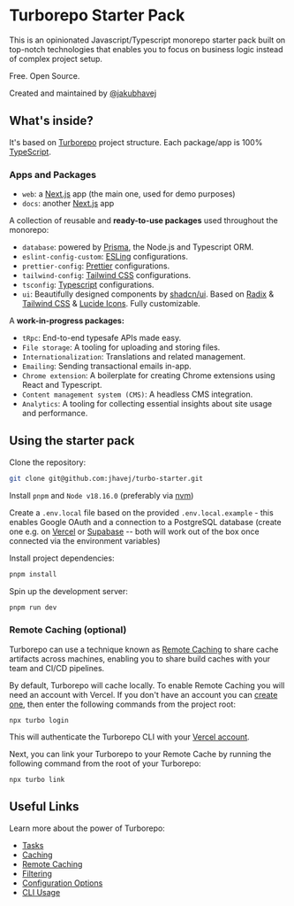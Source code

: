 # Turborepo Starter Pack

This is an opinionated Javascript/Typescript monorepo starter pack built on top-notch technologies that enables you to
focus on business logic instead of complex project setup.

Free. Open Source.

Created and maintained by [@jakubhavej](https://twitter.com/jakubhavej)

## What's inside?

It's based on [Turborepo](https://turbo.build/) project structure. Each package/app is 100% [TypeScript](https://www.typescriptlang.org/).

### Apps and Packages

- `web`: a [Next.js](https://nextjs.org/) app (the main one, used for demo purposes)
- `docs`: another [Next.js](https://nextjs.org/) app

A collection of reusable and **ready-to-use packages** used throughout the monorepo:

- `database`: powered by [Prisma](https://www.prisma.io/), the Node.js and Typescript ORM.
- `eslint-config-custom`: [ESLing](https://eslint.org/) configurations.
- `prettier-config`: [Prettier](https://prettier.io/) configurations.
- `tailwind-config`: [Tailwind CSS](https://tailwindcss.com/) configurations.
- `tsconfig`: [Typescript](https://www.typescriptlang.org/) configurations.
- `ui`: Beautifully designed components by [shadcn/ui](https://ui.shadcn.com/). Based on [Radix](https://www.radix-ui.com/) & [Tailwind CSS](https://tailwindcss.com/) & [Lucide Icons](https://lucide.dev/). Fully customizable.

A **work-in-progress packages:**

- `tRpc`: End-to-end typesafe APIs made easy.
- `File storage`: A tooling for uploading and storing files.
- `Internationalization`: Translations and related management.
- `Emailing`: Sending transactional emails in-app.
- `Chrome extension`: A boilerplate for creating Chrome extensions using React and Typescript.
- `Content management system (CMS)`: A headless CMS integration.
- `Analytics`: A tooling for collecting essential insights about site usage and performance.

## Using the starter pack

Clone the repository:

```sh
git clone git@github.com:jhavej/turbo-starter.git
```

Install `pnpm` and `Node v18.16.0` (preferably via [nvm](https://github.com/nvm-sh))

Create a `.env.local` file based on the provided `.env.local.example` - this enables Google OAuth and a connection to a PostgreSQL database (create one e.g. on [Vercel](https://vercel.com/storage/postgres) or [Supabase](https://supabase.com/) -- both will work out of the box once connected via the environment variables)

Install project dependencies:

```sh
pnpm install
```

Spin up the development server:

```sh
pnpm run dev
```

### Remote Caching (optional)

Turborepo can use a technique known as [Remote Caching](https://turbo.build/repo/docs/core-concepts/remote-caching) to share cache artifacts across machines, enabling you to share build caches with your team and CI/CD pipelines.

By default, Turborepo will cache locally. To enable Remote Caching you will need an account with Vercel. If you don't have an account you can [create one](https://vercel.com/signup), then enter the following commands from the project root:

```
npx turbo login
```

This will authenticate the Turborepo CLI with your [Vercel account](https://vercel.com/docs/concepts/personal-accounts/overview).

Next, you can link your Turborepo to your Remote Cache by running the following command from the root of your Turborepo:

```
npx turbo link
```

## Useful Links

Learn more about the power of Turborepo:

- [Tasks](https://turbo.build/repo/docs/core-concepts/monorepos/running-tasks)
- [Caching](https://turbo.build/repo/docs/core-concepts/caching)
- [Remote Caching](https://turbo.build/repo/docs/core-concepts/remote-caching)
- [Filtering](https://turbo.build/repo/docs/core-concepts/monorepos/filtering)
- [Configuration Options](https://turbo.build/repo/docs/reference/configuration)
- [CLI Usage](https://turbo.build/repo/docs/reference/command-line-reference)
